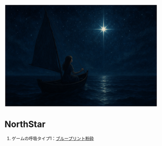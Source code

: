 <div style="text-align: center;">
<img src="docs/images/NorthStar.png" alt="로고" width="500"">
</div>

# NorthStar

1. ゲームの呼吸タイプ1：[ブループリント粉砕](https://github.com/LSG7/BP_to_LLM)
